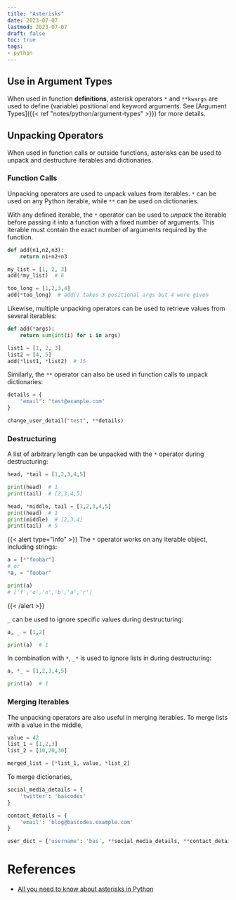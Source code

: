 ```yaml
---
title: "Asterisks"
date: 2023-07-07
lastmod: 2023-07-07
draft: false
toc: true
tags:
- python
---
```


## Use in Argument Types

When used in function **definitions**, asterisk operators `*` and `**kwargs` are
used to define (variable) positional and keyword arguments. See [Argument
Types]({{< ref "notes/python/argument-types" >}}) for more details.

## Unpacking Operators

When used in function calls or outside functions, asterisks can be used to
unpack and destructure iterables and dictionaries.

### Function Calls

Unpacking operators are used to unpack values from iterables. `*` can be used on
any Python iterable, while `**` can be used on dictionaries.

With any defined iterable, the `*` operator can be used to *unpack* the iterable
before passing it into a function with a fixed number of arguments. This
iterable must contain the exact number of arguments required by the function.

```python
def add(n1,n2,n3):
	return n1+n2+n3

my_list = [1, 2, 3]
add(*my_list)  # 6

too_long = [1,2,3,4]
add(*too_long)  # add() takes 3 positional args but 4 were given
```

Likewise, multiple unpacking operators can be used to retrieve values from
several iterables:

```python
def add(*args):
	return sum(int(i) for i in args)

list1 = [1, 2, 3]
list2 = [4, 5]
add(*list1, *list2)  # 15
```

Similarly, the `**` operator can also be used in function calls to unpack
dictionaries:

```python
details = {
	"email": "test@example.com"
}

change_user_detail("test", **details)
```

### Destructuring

A list of arbitrary length can be unpacked with the `*` operator during destructuring:

```python
head, *tail = [1,2,3,4,5]

print(head)  # 1
print(tail)  # [2,3,4,5]

head, *middle, tail = [1,2,3,4,5]
print(head)  # 1
print(middle)  # [2,3,4]
print(tail)  # 5
```

{{< alert type="info" >}}
The `*` operator works on any iterable object, including strings:

```python
a = [*"foobar"]
# or
*a, = "foobar"

print(a)
# ['f','o','o','b','a','r']
```
{{< /alert >}}

`_` can be used to ignore specific values during destructuring:

```python
a, _ = [1,2]

print(a)  # 1
```

In combination with `*`, `_*` is used to ignore lists in during destructuring:

```python
a, *_ = [1,2,3,4,5]

print(a)  # 1
```

### Merging Iterables

The unpacking operators are also useful in merging iterables. To merge lists
with a value in the middle,

```python
value = 42
list_1 = [1,2,3]
list_2 = [10,20,30]

merged_list = [*list_1, value, *list_2]
```

To merge dictionaries,

```python
social_media_details = {
    'twitter': 'bascodes'
}

contact_details = {
    'email': 'blog@bascodes.example.com'
}

user_dict = {'username': 'bas', **social_media_details, **contact_details}
```

# References
- [All you need to know about asterisks in Python](https://bas.codes/posts/python-asterisks)
